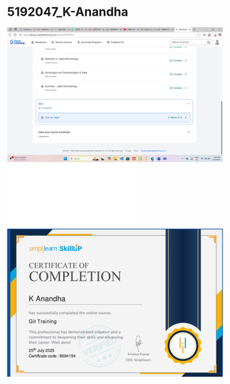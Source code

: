 # 5192047_K-Anandha
![SDLC Course Completion Screenshot](SDLC-Course_Completion.png)
![GIT Course Completion Certificate](5192047_K-Anandha_Git_Completion_Certificate.pdf)
![GIT Course Completion Certificate](5192047_K-Anandha_Git_Completion_Certificate.png)
